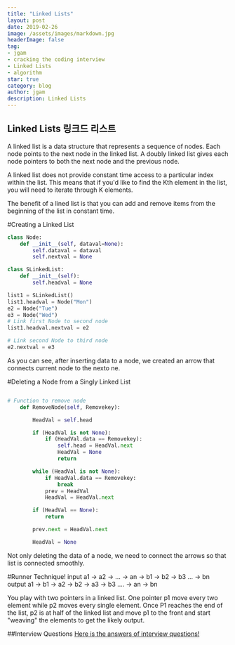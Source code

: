 ```yaml
---
title: "Linked Lists"
layout: post
date: 2019-02-26
image: /assets/images/markdown.jpg
headerImage: false
tag:
- jgam
- cracking the coding interview
- Linked Lists
- algorithm
star: true
category: blog
author: jgam
description: Linked Lists
---
```


## Linked Lists 링크드 리스트
A linked list is a data structure that represents a sequence of nodes. Each node points to the next node in the linked list. A doubly linked list gives each node pointers to both the next node and the previous node.

A linked list does not provide constant time access to a particular index within the list. This means that if you'd like to find the Kth element in the list, you will need to iterate through K elements.

The benefit of a lined list is that you can add and remove items from the beginning of the list in constant time.

#Creating a Linked List

```python
class Node:
    def __init__(self, dataval=None):
        self.dataval = dataval
        self.nextval = None

class SLinkedList:
    def __init__(self):
        self.headval = None

list1 = SLinkedList()
list1.headval = Node("Mon")
e2 = Node("Tue")
e3 = Node("Wed")
# Link first Node to second node
list1.headval.nextval = e2

# Link second Node to third node
e2.nextval = e3
```
As you can see, after inserting data to a node, we created an arrow that connects current node to the nexto ne.

#Deleting a Node from a Singly Linked List

```python

# Function to remove node
    def RemoveNode(self, Removekey):

        HeadVal = self.head

        if (HeadVal is not None):
            if (HeadVal.data == Removekey):
                self.head = HeadVal.next
                HeadVal = None
                return

        while (HeadVal is not None):
            if HeadVal.data == Removekey:
                break
            prev = HeadVal
            HeadVal = HeadVal.next

        if (HeadVal == None):
            return

        prev.next = HeadVal.next

        HeadVal = None

```

Not only deleting the data of a node, we need to connect the arrows so that list is connected smoothly.

#Runner Technique!
input
a1 -> a2 -> ... -> an -> b1 -> b2 -> b3 ... -> bn
output
a1 -> b1 -> a2 -> b2 -> a3 -> b3 .... -> an -> bn

You play with two pointers in a linked list. One pointer p1 move every two element while p2 moves every single element. Once P1 reaches the end of the list, p2 is at half of the linked list and move p1 to the front and start "weaving" the elements to get the likely output.

##Interview Questions
[Here is the answers of interview questions!](https://github.com/jgam/crackingthecoding/tree/master/chpt2)